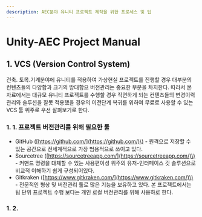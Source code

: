```yaml
---
description: AEC분야 유니티 프로젝트 제작을 위한 프로세스 및 팁
---
```


# Unity-AEC Project Manual

## 1. VCS \(Version Control System\)

건축. 토목.기계분야에 유니티를 적용하여 가상현실 프로젝트를 진행할 경우 대부분의 컨텐츠들의 다양함과 크기의 방대함으 버전관리는 중요한 부분을 차지한다. 따라서 본 자료에서는 대규모 유니티 프로젝트를 수행할 경우 직면하게 되는 컨텐츠들의 변경이력 관리와 솔루션을 잘못 적용했을 경우의 이전단계 복귀를 위하여 무료로 사용할 수 있는 VCS 툴 위주로 우선 살펴보기로 한다.

### 1. 1. 프로젝트 버전관리를 위해 필요한  툴

* GitHub \([https://github.com/](https://github.com/)\) - 원격으로 저장할 수 있는 공간으로 전세계적으로 가장 범용적으로 쓰이고 있다.
* Sourcetree \([https://sourcetreeapp.com/](https://sourcetreeapp.com/)\) - 커맨드 명령을 대체할 수 있는 사용편이성 위주의 유저-인터페이스 깃 솔루션으로 비교적 이해하기 쉽게 구성되어있다.
* Gitkraken \([https://www.gitkraken.com/](https://www.gitkraken.com/)\) - 전문적인 형상 및 버전관리 툴로 많은 기능을 보유하고 있다.  본 프로젝트에서는 팀 단위 프로젝트 수행 보다는 개인 로컬 버전관리를 위해 사용하로 한다.

### 1. 2. 

